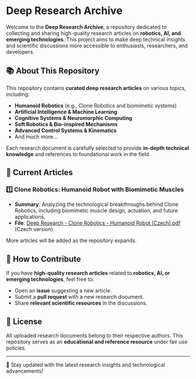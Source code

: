 # Deep Research Archive

Welcome to the **Deep Research Archive**, a repository dedicated to collecting and sharing high-quality research articles on **robotics, AI, and emerging technologies**. This project aims to make deep technical insights and scientific discussions more accessible to enthusiasts, researchers, and developers.

## 📚 About This Repository
This repository contains **curated deep research articles** on various topics, including:
- **Humanoid Robotics** (e.g., Clone Robotics and biomimetic systems)
- **Artificial Intelligence & Machine Learning**
- **Cognitive Systems & Neuromorphic Computing**
- **Soft Robotics & Bio-inspired Mechanisms**
- **Advanced Control Systems & Kinematics**
- And much more...

Each research document is carefully selected to provide **in-depth technical knowledge** and references to foundational work in the field.

## 📂 Current Articles
### 1️⃣ Clone Robotics: Humanoid Robot with Biomimetic Muscles
- **Summary**: Analyzing the technological breakthroughs behind Clone Robotics, including biomimetic muscle design, actuation, and future applications.
- **File**: [Deep Research - Clone Robotics - Humanoid Robot (Czech).pdf](./Deep%20Research%20-%20Clone%20Robotics%20-%20Humanoidní%20robot%20(Czech).pdf) (Czech version)

More articles will be added as the repository expands.

## 🚀 How to Contribute
If you have **high-quality research articles** related to **robotics, AI, or emerging technologies**, feel free to:
- Open an **issue** suggesting a new article.
- Submit a **pull request** with a new research document.
- Share **relevant scientific resources** in the discussions.

## 📜 License
All uploaded research documents belong to their respective authors. This repository serves as an **educational and reference resource** under fair use policies.

---

📢 Stay updated with the latest research insights and technological advancements!
